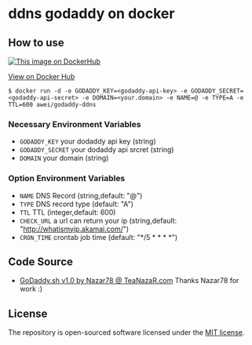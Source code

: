 # ddns godaddy on docker
## How to use
[![This image on DockerHub](https://img.shields.io/docker/pulls/awei/godaddy-ddns.svg)](https://hub.docker.com/r/awei/godaddy-ddns/)

[View on Docker Hub](https://hub.docker.com/r/awei/godaddy-ddns)

```shell
$ docker run -d -e GODADDY_KEY=<godaddy-api-key> -e GODADDY_SECRET=<godaddy-api-secret> -e DOMAIN=<your.domain> -e NAME=@ -e TYPE=A -e TTL=600 awei/godaddy-ddns
```

### Necessary Environment Variables
* `GODADDY_KEY` your dodaddy api key (string)
* `GODADDY_SECRET` your dodaddy api srcret (string)
* `DOMAIN` your domain (string)

### Option Environment Variables
* `NAME` DNS Record (string,default: "@")
* `TYPE` DNS record type (default: "A")
* `TTL` TTL (integer,default: 600)
* `CHECK_URL` a url can return your ip (string,default: "http://whatismyip.akamai.com/")
* `CRON_TIME` crontab job time (default: "*/5 * * * *")

## Code Source
- [GoDaddy.sh v1.0 by Nazar78 @ TeaNazaR.com](http://teanazar.com/2016/05/godaddy-ddns-updater/) Thanks Nazar78 for work :)

## License
The repository is open-sourced software licensed under the [MIT license](https://opensource.org/licenses/MIT).

